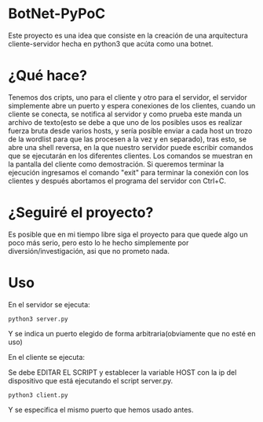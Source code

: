 # BotNet-PyPoC
Este proyecto es una idea que consiste en la creación de una arquitectura cliente-servidor hecha en python3  que acúta como una botnet.

# ¿Qué hace?

Tenemos dos cripts, uno para el cliente y otro para el servidor, el servidor simplemente abre un puerto y espera conexiones de los clientes, cuando un cliente se conecta, se notifica al servidor y como prueba este
manda un archivo de texto(esto se debe a que uno de los posibles usos es realizar fuerza bruta desde varios hosts, y sería posible enviar a cada host un trozo de la wordlist para que las procesen a la vez y en separado), tras
esto, se abre una shell reversa, en la que nuestro servidor puede escribir comandos que se ejecutarán en los diferentes clientes. Los comandos se muestran en la pantalla del cliente como demostración. Si queremos terminar la ejecución
ingresamos el comando "exit" para terminar la conexión con los clientes y después abortamos el programa del servidor con Ctrl+C.

# ¿Seguiré el proyecto?

Es posible que en mi tiempo libre siga el proyecto para que quede algo un poco más serio, pero esto lo he hecho simplemente por diversión/investigación, asi que no prometo nada.

# Uso

En el servidor se ejecuta: 

```python3 server.py ```

Y se indica un puerto elegido de forma arbitraria(obviamente que no esté en uso)

En el cliente se ejecuta:

Se debe EDITAR EL SCRIPT y establecer la variable HOST con la ip del dispositivo que está ejecutando el script server.py.

```python3 client.py ```

Y se especifica el mismo puerto que hemos usado antes.
